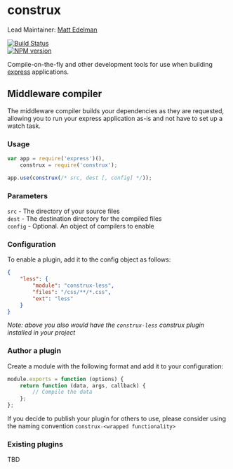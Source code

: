 construx
========

Lead Maintainer: [Matt Edelman](https://github.com/grawk)  

[![Build Status](https://travis-ci.org/krakenjs/construx.svg?branch=master)](https://travis-ci.org/krakenjs/construx)  
[![NPM version](https://badge.fury.io/js/construx.png)](http://badge.fury.io/js/construx)  

Compile-on-the-fly and other development tools for use when building [express](http://expressjs.com/) applications.

## Middleware compiler

The middleware compiler builds your dependencies as they are requested, allowing you to run your express application as-is and not have to set up a watch task.


### Usage

```js
var app = require('express')(),
    construx = require('construx');

app.use(construx(/* src, dest [, config] */));
```

### Parameters

`src` - The directory of your source files  
`dest` - The destination directory for the compiled files  
`config` - Optional. An object of compilers to enable  



### Configuration

To enable a plugin, add it to the config object as follows:

```json
{
    "less": {
        "module": "construx-less",
        "files": "/css/**/*.css",
        "ext": "less"
    }
}
```

_Note: above you also would have the `construx-less` construx plugin installed in your project_

### Author a plugin

Create a module with the following format and add it to your configuration:

```js
module.exports = function (options) {
    return function (data, args, callback) {
        // Compile the data
    };
};
```

If you decide to publish your plugin for others to use, please consider using the naming convention `construx-<wrapped functionality>`

### Existing plugins

TBD

